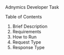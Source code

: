 Adnymics Developer Task

Table of Contents
1.  Brief Description
2.  Requirements
3.  How to Run
4.  Request Type
5.  Response Type
